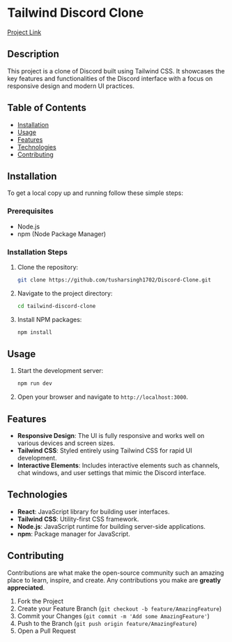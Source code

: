 # Tailwind Discord Clone

[Project Link](https://discord-clone-lovat-two.vercel.app/)

## Description

This project is a clone of Discord built using Tailwind CSS. It showcases the key features and functionalities of the Discord interface with a focus on responsive design and modern UI practices.

## Table of Contents

- [Installation](#installation)
- [Usage](#usage)
- [Features](#features)
- [Technologies](#technologies)
- [Contributing](#contributing)

## Installation

To get a local copy up and running follow these simple steps:

### Prerequisites

- Node.js
- npm (Node Package Manager)

### Installation Steps

1. Clone the repository:
    ```sh
    git clone https://github.com/tusharsingh1702/Discord-Clone.git
    ```
2. Navigate to the project directory:
    ```sh
    cd tailwind-discord-clone
    ```
3. Install NPM packages:
    ```sh
    npm install
    ```

## Usage

1. Start the development server:
    ```sh
    npm run dev
    ```
2. Open your browser and navigate to `http://localhost:3000`.

## Features

- **Responsive Design**: The UI is fully responsive and works well on various devices and screen sizes.
- **Tailwind CSS**: Styled entirely using Tailwind CSS for rapid UI development.
- **Interactive Elements**: Includes interactive elements such as channels, chat windows, and user settings that mimic the Discord interface.

## Technologies

- **React**: JavaScript library for building user interfaces.
- **Tailwind CSS**: Utility-first CSS framework.
- **Node.js**: JavaScript runtime for building server-side applications.
- **npm**: Package manager for JavaScript.

## Contributing

Contributions are what make the open-source community such an amazing place to learn, inspire, and create. Any contributions you make are **greatly appreciated**.

1. Fork the Project
2. Create your Feature Branch (`git checkout -b feature/AmazingFeature`)
3. Commit your Changes (`git commit -m 'Add some AmazingFeature'`)
4. Push to the Branch (`git push origin feature/AmazingFeature`)
5. Open a Pull Request

